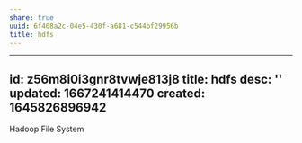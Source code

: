 ```yaml
---
share: true
uuid: 6f408a2c-04e5-430f-a681-c544bf29956b
title: hdfs
---
```

---
id: z56m8i0i3gnr8tvwje813j8
title: hdfs
desc: ''
updated: 1667241414470
created: 1645826896942
---

Hadoop File System